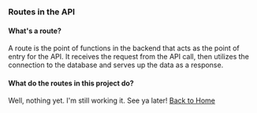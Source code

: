 ### Routes in the API

#### What's a route?

A route is the point of functions in the backend that acts as the point of entry for the API. It receives the request from the API call, then utilizes the connection to the database and serves up the data as a response.

#### What do the routes in this project do?

Well, nothing yet. I'm still working it. See ya later! [Back to Home](/stack/backend)